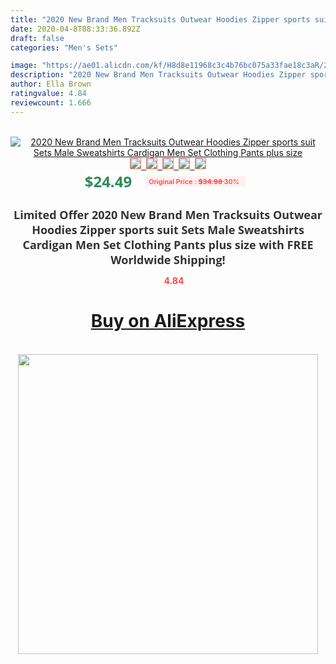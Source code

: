 ```yaml
---
title: "2020 New Brand Men Tracksuits Outwear Hoodies Zipper sports suit Sets Male Sweatshirts Cardigan Men Set Clothing Pants plus size"
date: 2020-04-8T08:33:36.892Z
draft: false
categories: "Men's Sets"

image: "https://ae01.alicdn.com/kf/H8d8e11968c3c4b76bc075a33fae18c3aR/2020-New-Brand-Men-Tracksuits-Outwear-Hoodies-Zipper-sports-suit-Sets-Male-Sweatshirts-Cardigan-Men-Set.jpg"
description: "2020 New Brand Men Tracksuits Outwear Hoodies Zipper sports suit Sets Male Sweatshirts Cardigan Men Set Clothing Pants plus size"
author: Ella Brown
ratingvalue: 4.84
reviewcount: 1.666
---
```

<br>
<div style="text-align: center;">
<a href="https://s.click.aliexpress.com/e/_9Qo7v7" target="_blank" rel="nofollow noopener noreferrer"><img alt="2020 New Brand Men Tracksuits Outwear Hoodies Zipper sports suit Sets Male Sweatshirts Cardigan Men Set Clothing Pants plus size" class="magnifier-image" src="https://ae01.alicdn.com/kf/H8d8e11968c3c4b76bc075a33fae18c3aR/2020-New-Brand-Men-Tracksuits-Outwear-Hoodies-Zipper-sports-suit-Sets-Male-Sweatshirts-Cardigan-Men-Set.jpg_640x640.jpg">
<br>
<img style="border:1px solid salmon" src="https://ae01.alicdn.com/kf/H8d8e11968c3c4b76bc075a33fae18c3aR/2020-New-Brand-Men-Tracksuits-Outwear-Hoodies-Zipper-sports-suit-Sets-Male-Sweatshirts-Cardigan-Men-Set.jpg_120x120.jpg">&nbsp;&nbsp;<img style="border:1px solid salmon" src="https://ae01.alicdn.com/kf/H765b5ae869ae49f4acc6467e742f62287/2020-New-Brand-Men-Tracksuits-Outwear-Hoodies-Zipper-sports-suit-Sets-Male-Sweatshirts-Cardigan-Men-Set.jpg_120x120.jpg">&nbsp;&nbsp;<img style="border:1px solid salmon" src="https://ae01.alicdn.com/kf/Heff5b047769b44c69af00da5cd8c89a8T/2020-New-Brand-Men-Tracksuits-Outwear-Hoodies-Zipper-sports-suit-Sets-Male-Sweatshirts-Cardigan-Men-Set.jpg_120x120.jpg">&nbsp;&nbsp;<img style="border:1px solid salmon" src="https://ae01.alicdn.com/kf/He3bfb01811464fa795ed3a0c6462c6d6E/2020-New-Brand-Men-Tracksuits-Outwear-Hoodies-Zipper-sports-suit-Sets-Male-Sweatshirts-Cardigan-Men-Set.jpg_120x120.jpg">&nbsp;&nbsp;<img style="border:1px solid salmon" src="https://ae01.alicdn.com/kf/H7de18e3bd7c842a78d00208fc70f68c3I/2020-New-Brand-Men-Tracksuits-Outwear-Hoodies-Zipper-sports-suit-Sets-Male-Sweatshirts-Cardigan-Men-Set.jpg_120x120.jpg"></a></div><br0>
<div style="text-align: center;"><span style="background-color: white; border: 0px; box-sizing: border-box; color: seagreen; display: inline-block; font-family: &quot;open sans&quot; , &quot;arial&quot; , &quot;helvetica&quot; , sans-serif , &quot;heiti&quot;; font-size: 24px; font-stretch: inherit; font-weight: 700; line-height: inherit; margin: 0px 10px 0px 0px; padding: 0px; vertical-align: middle;">$24.49 </span>
<span style="background: rgb(255 , 241 , 241); border-radius: 3px; border: 0px; box-sizing: border-box; color: #ff4747; display: inline-block; font-family: inherit; font-size: 12px; font-stretch: inherit; font-style: inherit; font-variant: inherit; font-weight: 600; line-height: inherit; margin: 0px; padding: 2px 5px; transform: scale(0.9); vertical-align: middle;">Original Price : <b style="text-decoration: line-through;">$34.98 </b> 30%&nbsp;&nbsp;</span></div>
<h1 style="color: #333333; display: inline-block; font-family: &quot;open sans&quot; , &quot;arial&quot; , &quot;helvetica&quot; , sans-serif , &quot;heiti&quot;; font-size: 18px; font-stretch: inherit; font-weight: 700; text-align: center;">Limited Offer 2020 New Brand Men Tracksuits Outwear Hoodies Zipper sports suit Sets Male Sweatshirts Cardigan Men Set Clothing Pants plus size with FREE Worldwide Shipping!</h1>
<div style="color: #ff4747; text-align: center;">
<img src="https://4.bp.blogspot.com/-M0ZcTcb-5uY/XleCXlxnR4I/AAAAAAAAAEc/OrjgMkXV1oMQFaCRZj5HQwOCBcu3w1FegCPcBGAYYCw/s1600/star.png" style="height: 15px;">&nbsp;<b>4.84</b></div>
<div class="button_cont" align="center"><a class="buynow_a" href="https://s.click.aliexpress.com/e/_9Qo7v7" target="_blank" rel="nofollow noopener noreferrer"><H1>Buy on AliExpress</H1></a></div><br>
<div class="separator" style="clear: both; text-align: center;">
<img src="https://lh3.googleusercontent.com/-pTy5HemUv9M/XlePHvY0dAI/AAAAAAAAAE4/0nX5iRUoIWY8eMW9Dpxeirr157OZliDIgCLcBGAsYHQ/s1600/badge.gif" width="480">
</div>
